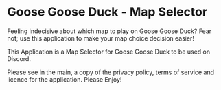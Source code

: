 # Goose Goose Duck - Map Selector
Feeling indecisive about which map to play on Goose Goose Duck? Fear not; use this application to make your map choice decision easier!

This Application is a Map Selector for Goose Goose Duck to be used on Discord.

Please see in the main, a copy of the privacy policy, terms of service and licence for the application.
Please Enjoy!
